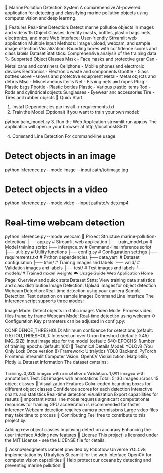 🌊 Marine Pollution Detection System
A comprehensive AI-powered application for detecting and classifying marine pollution objects using computer vision and deep learning.

🎯 Features
Real-time Detection: Detect marine pollution objects in images and videos
15 Object Classes: Identify masks, bottles, plastic bags, nets, electronics, and more
Web Interface: User-friendly Streamlit web application
Multiple Input Methods: Image upload, webcam, and sample image detection
Visualization: Bounding boxes with confidence scores and class labels
Dataset Statistics: Comprehensive analysis of the training data
🏷️ Supported Object Classes
Mask - Face masks and protective gear
Can - Metal cans and containers
Cellphone - Mobile phones and electronic devices
Electronics - Electronic waste and components
Gbottle - Glass bottles
Glove - Gloves and protective equipment
Metal - Metal objects and debris
Misc - Miscellaneous items
Net - Fishing nets and ropes
Pbag - Plastic bags
Pbottle - Plastic bottles
Plastic - Various plastic items
Rod - Rods and cylindrical objects
Sunglasses - Eyewear and accessories
Tire - Tires and rubber objects
🚀 Quick Start
1. Install Dependencies
pip install -r requirements.txt
2. Train the Model (Optional)
If you want to train your own model:

python train_model.py
3. Run the Web Application
streamlit run app.py
The application will open in your browser at http://localhost:8501

4. Command Line Detection
For command-line usage:

# Detect objects in an image
python inference.py --mode image --input path/to/image.jpg

# Detect objects in a video
python inference.py --mode video --input path/to/video.mp4

# Real-time webcam detection
python inference.py --mode webcam
📁 Project Structure
marine-pollution-detection/
├── app.py                 # Streamlit web application
├── train_model.py         # Model training script
├── inference.py           # Command-line inference script
├── utils.py               # Utility functions
├── config.py              # Configuration settings
├── requirements.txt       # Python dependencies
├── data.yaml              # Dataset configuration
├── train/                 # Training images and labels
├── valid/                 # Validation images and labels
├── test/                  # Test images and labels
└── models/                # Trained model weights
🎮 Usage Guide
Web Application
Home Page: Overview and quick stats
Dataset Stats: View training data statistics and class distribution
Image Detection: Upload images for object detection
Webcam Detection: Real-time detection using your camera
Sample Detection: Test detection on sample images
Command Line Interface
The inference script supports three modes:

Image Mode: Detect objects in static images
Video Mode: Process video files frame by frame
Webcam Mode: Real-time detection using webcam
⚙️ Configuration
Key parameters can be adjusted in config.py:

CONFIDENCE_THRESHOLD: Minimum confidence for detections (default: 0.5)
IOU_THRESHOLD: Intersection over Union threshold (default: 0.45)
IMG_SIZE: Input image size for the model (default: 640)
EPOCHS: Number of training epochs (default: 100)
🔧 Technical Details
Model: YOLOv8 (You Only Look Once version 8)
Framework: Ultralytics YOLO
Backend: PyTorch
Frontend: Streamlit
Computer Vision: OpenCV
Visualization: Matplotlib, Plotly
📊 Dataset Information
The dataset contains:

Training: 3,628 images with annotations
Validation: 1,001 images with annotations
Test: 501 images with annotations
Total: 5,130 images across 15 object classes
🎨 Visualization Features
Color-coded bounding boxes for different object classes
Confidence scores for each detection
Interactive charts and statistics
Real-time detection visualization
Export capabilities for results
🚨 Important Notes
The model requires significant computational resources for training
GPU acceleration is recommended for faster inference
Webcam detection requires camera permissions
Large video files may take time to process
🤝 Contributing
Feel free to contribute to this project by:

Adding new object classes
Improving detection accuracy
Enhancing the user interface
Adding new features
📄 License
This project is licensed under the MIT License - see the LICENSE file for details.

🙏 Acknowledgments
Dataset provided by Roboflow Universe
YOLOv8 implementation by Ultralytics
Streamlit for the web interface
OpenCV for computer vision capabilities
🌊 Help protect our oceans by detecting and preventing marine pollution! 🌊
